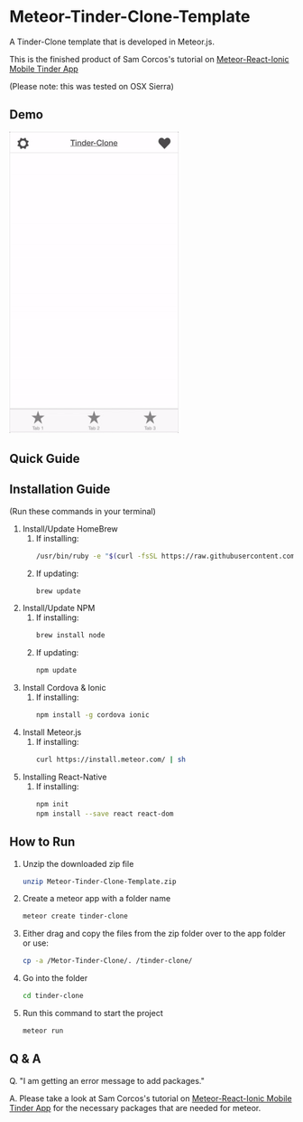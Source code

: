 # Meteor-Tinder-Clone-Template
A Tinder-Clone template that is developed in Meteor.js.

This is the finished product of Sam Corcos's tutorial on [Meteor-React-Ionic Mobile Tinder App](https://medium.com/@SamCorcos/meteor-react-ionic-mobile-app-part-1-the-basic-template-9355ebf3397f)

(Please note: this was tested on OSX Sierra)

## Demo
<img src="https://github.com/JLDevOps/Meteor-Tinder-Clone-Template/raw/master/pics/tinder-clone.gif" width="300px">

## Quick Guide

## Installation Guide
(Run these commands in your terminal)

1. Install/Update HomeBrew
    1. If installing: 
        ```sh
        /usr/bin/ruby -e "$(curl -fsSL https://raw.githubusercontent.com/Homebrew/install/master/install)"
        ```
    2. If updating:  
        ```sh
        brew update
        ```
2. Install/Update NPM
    1. If installing: 
        ```sh
        brew install node
        ```
    2. If updating:  
        ```sh  
        npm update
        ```
3. Install Cordova & Ionic
    1. If installing: 
        ```sh
        npm install -g cordova ionic
        ```
4. Install Meteor.js
    1. If installing: 
        ```sh
        curl https://install.meteor.com/ | sh
        ```
5. Installing React-Native
    1. If installing: 
        ```sh
        npm init
        npm install --save react react-dom
        ```

## How to Run
1. Unzip the downloaded zip file 
    ```sh
    unzip Meteor-Tinder-Clone-Template.zip 
    ```
2. Create a meteor app with a folder name
    ```sh
    meteor create tinder-clone
    ```
3. Either drag and copy the files from the zip folder over to the app folder or use:
    ```sh
    cp -a /Metor-Tinder-Clone/. /tinder-clone/
    ```
4. Go into the folder 
    ```sh
    cd tinder-clone
    ```
5.  Run this command to start the project 
    ```sh
    meteor run 
    ```

## Q & A

Q. "I am getting an error message to add packages."

A. Please take a look at Sam Corcos's tutorial on [Meteor-React-Ionic Mobile Tinder App](https://medium.com/@SamCorcos/meteor-react-ionic-mobile-app-part-1-the-basic-template-9355ebf3397f) for the necessary packages that are needed for meteor.

